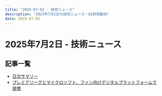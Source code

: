 ```yaml
---
title: "2025-07-02 - 技術ニュース"
description: "2025年7月2日の技術ニュース・AI研究動向"
date: 2025-07-02
---
```


# 2025年7月2日 - 技術ニュース

## 記事一覧

- [日次サマリー](abstract.md)
- [プレミアリーグとマイクロソフト、ファン向けデジタルプラットフォームで提携](プレミアリーグとマイクロソフト、ファン向けデジタルプラットフォームで提携.md)